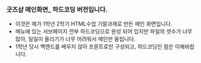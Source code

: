 ### 굿즈샵 메인화면_ 하드코딩 버전입니다.

- 이것은 제가 1학년 2학기 HTML수업 기말과제로 만든 메인 화면입니다.
- 메뉴에 있는 서브페이지 전부 하드코딩으로 완성 되어 있지만 파일의 갯수가 너무 많아, 일일이 올리기가 너무 어려워서 메인만 올립니다.
- 1학년 당시 백엔드를 배우지 않아 프론트로만 구성되고, 하드코딩인 점은 이해바랍니다. 
